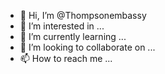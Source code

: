 - 👋 Hi, I’m @Thompsonembassy
- 👀 I’m interested in ...
- 🌱 I’m currently learning ...
- 💞️ I’m looking to collaborate on ...
- 📫 How to reach me ...

<!---
Thompsonembassy/Thompsonembassy is a ✨ special ✨ repository because its `README.md` (this file) appears on your GitHub profile.
You can click the Preview link to take a look at your changes.
--->
